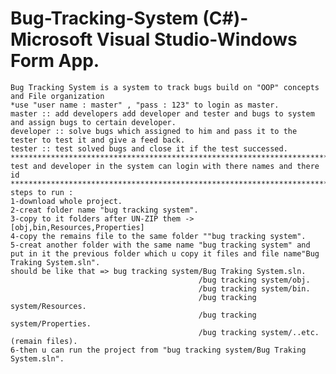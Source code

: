 # Bug-Tracking-System (C#)-Microsoft Visual Studio-Windows Form App.
    Bug Tracking System is a system to track bugs build on "OOP" concepts and File organization
    *use "user name : master" , "pass : 123" to login as master.
    master :: add developers add developer and tester and bugs to system and assign bugs to certain developer.
    developer :: solve bugs which assigned to him and pass it to the tester to test it and give a feed back.
    tester :: test solved bugs and close it if the test successed.
    ****************************************************************************************************
    test and developer in the system can login with there names and there id 
    ****************************************************************************************************
    steps to run :
    1-download whole project.
    2-creat folder name "bug tracking system".
    3-copy to it folders after UN-ZIP them -> [obj,bin,Resources,Properties] 
    4-copy the remains file to the same folder ""bug tracking system".
    5-creat another folder with the same name "bug tracking system" and put in it the previous folder which u copy it files and file name"Bug Traking System.sln".
    should be like that => bug tracking system/Bug Traking System.sln.
                                              /bug tracking system/obj.
                                              /bug tracking system/bin.
                                              /bug tracking system/Resources.
                                              /bug tracking system/Properties.
                                              /bug tracking system/..etc.(remain files).
    6-then u can run the project from "bug tracking system/Bug Traking System.sln".
                                              
